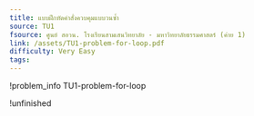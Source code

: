 ```yaml
---
title: แบบฝึกหัดคำสั่งควบคุมแบบวนซ้ำ
source: TU1
fsource: ศูนย์ สอวน. โรงเรียนสามเสนวิทยาลัย - มหาวิทยาลัยธรรมศาสตร์ (ค่าย 1)
link: /assets/TU1-problem-for-loop.pdf
difficulty: Very Easy
tags: 
---
```


!problem_info TU1-problem-for-loop

!unfinished
